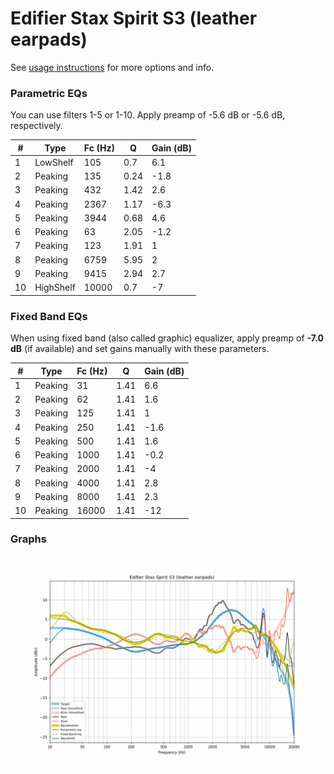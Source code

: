 # Edifier Stax Spirit S3 (leather earpads)
See [usage instructions](https://github.com/jaakkopasanen/AutoEq#usage) for more options and info.

### Parametric EQs
You can use filters 1-5 or 1-10. Apply preamp of -5.6 dB or -5.6 dB, respectively.

|   # | Type      |   Fc (Hz) |    Q |   Gain (dB) |
|-----|-----------|-----------|------|-------------|
|   1 | LowShelf  |       105 | 0.7  |         6.1 |
|   2 | Peaking   |       135 | 0.24 |        -1.8 |
|   3 | Peaking   |       432 | 1.42 |         2.6 |
|   4 | Peaking   |      2367 | 1.17 |        -6.3 |
|   5 | Peaking   |      3944 | 0.68 |         4.6 |
|   6 | Peaking   |        63 | 2.05 |        -1.2 |
|   7 | Peaking   |       123 | 1.91 |         1   |
|   8 | Peaking   |      6759 | 5.95 |         2   |
|   9 | Peaking   |      9415 | 2.94 |         2.7 |
|  10 | HighShelf |     10000 | 0.7  |        -7   |

### Fixed Band EQs
When using fixed band (also called graphic) equalizer, apply preamp of **-7.0 dB** (if available) and set gains manually with these parameters.

|   # | Type    |   Fc (Hz) |    Q |   Gain (dB) |
|-----|---------|-----------|------|-------------|
|   1 | Peaking |        31 | 1.41 |         6.6 |
|   2 | Peaking |        62 | 1.41 |         1.6 |
|   3 | Peaking |       125 | 1.41 |         1   |
|   4 | Peaking |       250 | 1.41 |        -1.6 |
|   5 | Peaking |       500 | 1.41 |         1.6 |
|   6 | Peaking |      1000 | 1.41 |        -0.2 |
|   7 | Peaking |      2000 | 1.41 |        -4   |
|   8 | Peaking |      4000 | 1.41 |         2.8 |
|   9 | Peaking |      8000 | 1.41 |         2.3 |
|  10 | Peaking |     16000 | 1.41 |       -12   |

### Graphs
![](./Edifier%20Stax%20Spirit%20S3%20(leather%20earpads).png)
